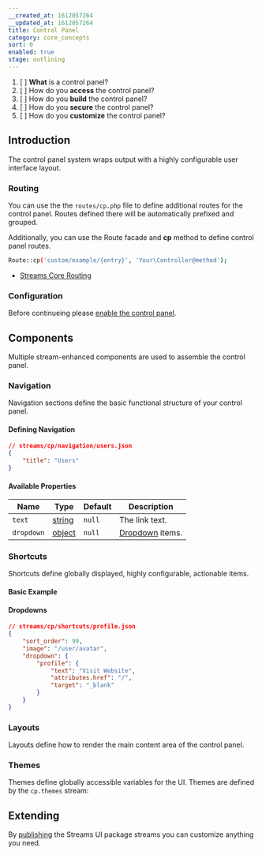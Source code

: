 ```yaml
---
__created_at: 1612057264
__updated_at: 1612057264
title: Control Panel
category: core_concepts
sort: 0
enabled: true
stage: outlining
---
```


1. [ ] **What** is a control panel?
1. [ ] How do you **access** the control panel?
2. [ ] How do you **build** the control panel?
3. [ ] How do you **secure** the control panel?
4. [ ] How do you **customize** the control panel?


## Introduction

The control panel system wraps output with a highly configurable user interface layout.

### Routing

You can use the the `routes/cp.php` file to define additional routes for the control panel. Routes defined there will be automatically prefixed and grouped.

Additionally, you can use the Route facade and **cp** method to define control panel routes.

```bash
Route::cp('custom/example/{entry}', 'Your\Controller@method');
```

- [Streams Core Routing](/docs/core/routing)

### Configuration

Before continueing please [enable the control panel](configuration#configuring-the-ui).

## Components

Multiple stream-enhanced components are used to assemble the control panel.

### Navigation

Navigation sections define the basic functional structure of your control panel.

#### Defining Navigation

```json
// streams/cp/navigation/users.json
{
    "title": "Users"
}
```

#### Available Properties

Name | Type | Default | Description
--|---|---|--
`text` | [string](/docs/core/fields/string) | `null` |  The link text.
`dropdown` | [object](#dropdowns) | `null` |  [Dropdown](dropdowns) items.


### Shortcuts

Shortcuts define globally displayed, highly configurable, actionable items.


#### Basic Example
#### Dropdowns

```json
// streams/cp/shortcuts/profile.json
{
    "sort_order": 99,
    "image": "/user/avatar",
    "dropdown": {
        "profile": {
            "text": "Visit Website",
            "attributes.href": "/",
            "target": "_blank"
        }
    }
}
```


### Layouts

Layouts define how to render the main content area of the control panel.


### Themes

Themes define globally accessible variables for the UI. Themes are defined by the `cp.themes` stream:


## Extending

By [publishing](configuration#publish-streams) the Streams UI package streams you can customize anything you need.
